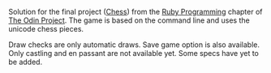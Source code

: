 Solution for the final project ([Chess](http://www.theodinproject.com/courses/ruby-programming/lessons/ruby-final-project?ref=lc-pb)) from the [Ruby Programming](http://www.theodinproject.com/courses/ruby-programming) chapter of [The Odin Project](http://www.theodinproject.com/home).
The game is based on the command line and uses the unicode chess pieces.

Draw checks are only automatic draws. Save game option is also available. Only castling and en passant are not available yet. Some specs have yet to be added.